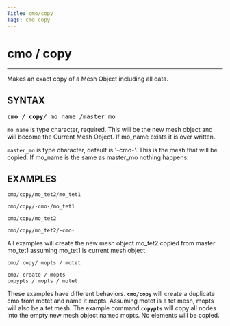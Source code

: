 ```yaml
---
Title: cmo/copy
Tags: cmo copy
---
```


# cmo / copy

-------

Makes an exact copy of a Mesh Object including all data.


## SYNTAX

<pre>
<b>cmo / copy</b>/ mo_name /master_mo
</pre>

`mo_name` is type character, required. This will be the new mesh object and will become the Current Mesh Object. If mo_name exists it is over written.

`master_mo` is type character, default is '-cmo-'. This is the mesh that will be copied. If mo_name is the same as master_mo nothing happens.


## EXAMPLES

```
cmo/copy/mo_tet2/mo_tet1

cmo/copy/-cmo-/mo_tet1

cmo/copy/mo_tet2

cmo/copy/mo_tet2/-cmo-
```
All examples will create the new mesh object mo_tet2 copied from master mo_tet1 assuming mo_tet1 is current mesh object.

```
cmo/ copy/ mopts / motet

cmo/ create / mopts  
copypts / mopts / motet
```
These examples have different behaviors. **`cmo/copy`** will create a duplicate cmo from motet and name it mopts. Assuming motet is a tet mesh, mopts will also be a tet mesh. The example command **`copypts`** will copy all nodes into the empty new mesh object named mopts. No elements will be copied.

